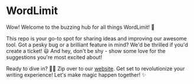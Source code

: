 # WordLimit
Wow! Welcome to the buzzing hub for all things WordLimit! 🚀


This repo is your go-to spot for sharing ideas and improving our awesome tool. Got a pesky bug or a brilliant feature in mind? We'd be thrilled if you'd create a ticket! 😃 And hey, don't be shy - show some love for the suggestions you're most excited about!


Ready to dive in? 🏊‍♂️ Zip over to our [website](wordlimit.ai). Get set to revolutionize your writing experience! Let's make magic happen together! ✨
